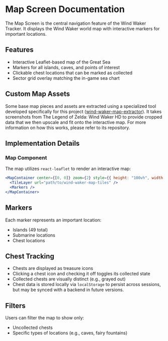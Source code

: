 # Map Screen Documentation

The Map Screen is the central navigation feature of the Wind Waker Tracker. It displays the Wind Waker world map with interactive markers for important locations.

## Features

- Interactive Leaflet-based map of the Great Sea
- Markers for all islands, caves, and points of interest
- Clickable chest locations that can be marked as collected
- Sector grid overlay matching the in-game sea chart

## Custom Map Assets

Some base map pieces and assets are extracted using a specialized tool developed specifically for this project ([wind-waker-map-extractor](https://github.com/CaptainChrispy/wind-waker-map-extractor)). It takes screenshots from The Legend of Zelda: Wind Waker HD to provide cropped data that we then upscale and fit onto the interactive map. For more information on how this works, please refer to its repository.

## Implementation Details

### Map Component

The map utilizes `react-leaflet` to render an interactive map:

```jsx
<MapContainer center={[0, 0]} zoom={2} style={{ height: "100vh", width: "100%" }}>
  <TileLayer url="path/to/wind-waker-map-tiles" />
  <Markers />
</MapContainer>
```

## Markers
Each marker represents an important location:
- Islands (49 total)
- Submarine locations
- Chest locations

## Chest Tracking
- Chests are displayed as treasure icons
- Clicking a chest icon and checking it off toggles its collected state
- Collected chests are visually distinct (e.g., grayed out)
- Chest data is stored locally via `localStorage` to persist across sessions, but may be synced with a backend in future versions.

## Filters
Users can filter the map to show only:
- Uncollected chests
- Specific types of locations (e.g., caves, fairy fountains)